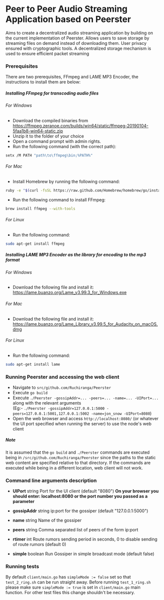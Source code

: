 # Peer to Peer Audio Streaming Application based on Peerster

Aims to create a decentralized audio streaming application by building on the current implementation of Peerster.
Allows users to save storage by streaming files on demand instead of downloading them.
User privacy ensured with cryptographic tools.
A decentralized storage mechanism is used to ensure efficient packet streaming

### Prerequisites

There are two prerequisites, FFmpeg and LAME MP3 Encoder, the instructions to install them are below:

##### Installing FFmpeg for transcoding audio files
###### For Windows

* Download the compiled binaries from https://ffmpeg.zeranoe.com/builds/win64/static/ffmpeg-20190104-5faa1b8-win64-static.zip
* Unzip it to the folder of your choice
* Open a command prompt with admin rights.
* Run the following command (with the correct path):
```bash
setx /M PATH "path\to\ffmpeg\bin;%PATH%"
```

###### For Mac

* Install Homebrew by running the following command:
```bash
ruby -e "$(curl -fsSL https://raw.github.com/Homebrew/homebrew/go/install)"
```
* Run the following command to install FFmpeg:
```bash
brew install ffmpeg --with-tools
```

###### For Linux 

* Run the following command:
```bash
sudo apt-get install ffmpeg
```

##### Installing LAME MP3 Encoder as the library for encoding to the mp3 format
###### For Windows

* Download the following file and install it: https://lame.buanzo.org/Lame_v3.99.3_for_Windows.exe

###### For Mac

* Download the following file and install it: https://lame.buanzo.org/Lame_Library_v3.99.5_for_Audacity_on_macOS.dmg

###### For Linux 

* Run the following command:
```bash
sudo apt-get install lame
```

### Running Peerster and accessing the web client

* Navigate to `src/github.com/Ruchiranga/Peerster`
* Execute `go build`
* Execute `./Peerster -gossipAddr=... -peers=... -name=... -UIPort=...` along with the relevant arguments\
(Eg:- `./Peerster -gossipAddr=127.0.0.1:5000 -peers=127.0.0.1:5001,127.0.0.1:5002 -name=jon_snow -UIPort=8080`)
* Open the web browser and access `http://localhost:8080/` (or whatever the UI port specified when running the server) 
to use the node's web client

##### Note

It is assumed that the `go build` and `./Peerster` commands are executed being in `/src/github.com/Ruchiranga/Peerster` 
since the paths to the static web content are specified relative to that directory. If the commands are executed while 
being in a different location, web client will not work.

### Command line arguments description

- **UIPort** string
    Port for the UI client (default "8080")
    **On your browser you should enter: localhost:8080 or the port number you passed as a parameter**

- **gossipAddr** string
	ip:port for the gossiper (default "127.0.0.1:5000")
	
- **name** string
	Name of the gossiper

- **peers** string
	Comma separated list of peers of the form ip:port

- **rtimer** int
	Route rumors sending period in seconds, 0 to disable sending of route rumors (default 0)

- **simple** boolean
	Run Gossiper in simple broadcast mode (default false)

### Running tests

By default `client/main.go` has `simpleMode := false` set so that `test_2_ring.sh` can be run straight away. Before 
running `test_1_ring.sh` please make sure `simpleMode := true` is set in `client/main.go` main function. For other test
files this change shouldn't be necessary.
